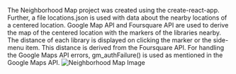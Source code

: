 The Neighborhood Map project was created using the create-react-app. Further, a file locations.json is used with data about the nearby locations of a centered location. Google Map API and Foursquare API are used to derive the map of the centered location with the markers of the libraries nearby. The distance of each library is displayed on clicking the marker or the side-menu item. This distance is derived from the Foursquare API. For handling the Google Maps API errors, gm_authFailure() is used as mentioned in the Google Maps API.
<img src="https://github.com/neozenweb/ProjectImages/blob/master/NeighborhoodMap.jpg?raw=true" alt="Neighborhood Map Image" style="max-width:100%;">

